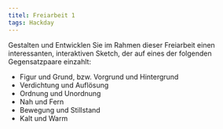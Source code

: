 ```yaml
---
titel: Freiarbeit 1
tags: Hackday
---
```


Gestalten und Entwicklen Sie im Rahmen dieser Freiarbeit einen interessanten, interaktiven Sketch, der auf eines der folgenden Gegensatzpaare einzahlt:

- Figur und Grund, bzw. Vorgrund und Hintergrund
- Verdichtung und Auflösung
- Ordnung und Unordnung
- Nah und Fern
- Bewegung und Stillstand
- Kalt und Warm



